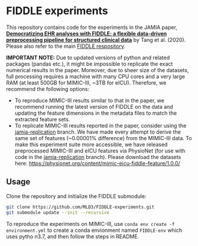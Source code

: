 # FIDDLE experiments

This repository contains code for the experiments in the JAMIA paper, [**Democratizing EHR analyses with FIDDLE: a flexible data-driven preprocessing pipeline for structured clinical data**](https://doi.org/10.1093/jamia/ocaa139) by Tang et al. (2020). Please also refer to the main [FIDDLE respository](https://github.com/MLD3/FIDDLE).

**IMPORTANT NOTE:** Due to updated versions of python and related packages (pandas etc.), it might be impossible to replicate the exact numerical results in the paper. Moreover, due to sheer size of the datasets, full processing requires a machine with many CPU cores and a very large RAM (at least 500GB for MIMIC-III, ~3TB for eICU). Therefore, we recommend the following options:
- To reproduce MIMIC-III results similar to that in the paper, we recommend running the latest version of FIDDLE on the data and updating the feature dimensions in the metadata files to match the extracted feature sets. 
- To replicate MIMIC-III results reported in the paper, consider using the [jamia-replication](https://github.com/MLD3/FIDDLE-experiments/tree/jamia-replication) branch. We have made every attempt to derive the same set of features (~0.00001% difference) from the MIMIC-III data. To make this experiment suite more accessible, we have released preprocessed MIMIC-III and eICU features via PhysioNet (for use with code in the [jamia-replication](https://github.com/MLD3/FIDDLE-experiments/tree/jamia-replication) branch). Please download the datasets here: https://physionet.org/content/mimic-eicu-fiddle-feature/1.0.0/

## Usage
Clone the repository and initialize the FIDDLE submodule:
```bash
git clone https://github.com/MLD3/FIDDLE-experiments.git
git submodule update --init --recursive
```

To reproduce the experiments on MIMIC-III, use `conda env create -f environment.yml` to create a conda envionment named `FIDDLE-env` which uses pytho n3.7, and then follow the steps in README.
